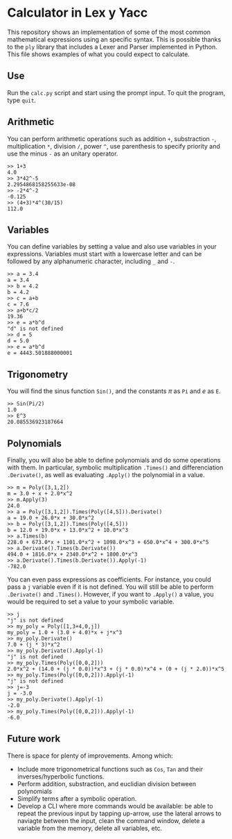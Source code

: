 # Calculator in Lex y Yacc

This repository shows an implementation of some of the most common mathematical expressions using an specific syntax. This is possible thanks to the `ply` library that includes a Lexer and Parser implemented in Python.
This file shows examples of what you could expect to calculate.

## Use

Run the `calc.py` script and start using the prompt input.
To quit the program, type `quit`.

## Arithmetic

You can perform arithmetic operations such as addition `+`, substraction `-`, multiplication `*`, division `/`, power `^`, use parenthesis to specify priority and use the minus `-` as an unitary operator.

```
>> 1+3
4.0
>> 3*42^-5
2.2954868158255633e-08
>> -2*4^-2
-0.125
>> (4+3)*4^(30/15)
112.0
```

## Variables

You can define variables by setting a value and also use variables in your expressions. Variables must start with a lowercase letter and can be followed by any alphanumeric character, including `_` and `-`.

```
>> a = 3.4
a = 3.4
>> b = 4.2
b = 4.2
>> c = a+b
c = 7.6
>> a+b*c/2
19.36
>> e = a*b^d
"d" is not defined
>> d = 5
d = 5.0
>> e = a*b^d
e = 4443.501888000001
```

## Trigonometry

You will find the sinus function `Sin()`, and the constants $\pi$ as `Pi` and $e$ as `E`.

```
>> Sin(Pi/2)
1.0
>> E^3
20.085536923187664
```

## Polynomials

Finally, you will also be able to define polynomials and do some operations with them. In particular, symbolic multiplication `.Times()` and differenciation `.Derivate()`, as well as evaluating `.Apply()` the polynomial in a value.

```
>> m = Poly([3,1,2])
m = 3.0 + x + 2.0*x^2
>> m.Apply(3)
24.0
>> a = Poly([3,1,2]).Times(Poly([4,5])).Derivate()
a = 19.0 + 26.0*x + 30.0*x^2
>> b = Poly([3,1,2]).Times(Poly([4,5]))
b = 12.0 + 19.0*x + 13.0*x^2 + 10.0*x^3
>> a.Times(b)
228.0 + 673.0*x + 1101.0*x^2 + 1098.0*x^3 + 650.0*x^4 + 300.0*x^5
>> a.Derivate().Times(b.Derivate())
494.0 + 1816.0*x + 2340.0*x^2 + 1800.0*x^3
>> a.Derivate().Times(b.Derivate()).Apply(-1)
-782.0
```

You can even pass expressions as coefficients. For instance, you could pass a `j` variable even if it is not defined. You will still be able to perform `.Derivate()` and `.Times()`. However, if you want to `.Apply()` a value, you would be required to set a value to your symbolic variable.

```
>> j
"j" is not defined
>> my_poly = Poly([1,3+4,0,j])
my_poly = 1.0 + (3.0 + 4.0)*x + j*x^3
>> my_poly.Derivate()
7.0 + (j * 3)*x^2
>> my_poly.Derivate().Apply(-1)
"j" is not defined
>> my_poly.Times(Poly([0,0,2]))
2.0*x^2 + (14.0 + (j * 0.0))*x^3 + (j * 0.0)*x^4 + (0 + (j * 2.0))*x^5
>> my_poly.Times(Poly([0,0,2])).Apply(-1)
"j" is not defined
>> j=-3
j = -3.0
>> my_poly.Derivate().Apply(-1)
-2.0
>> my_poly.Times(Poly([0,0,2])).Apply(-1)
-6.0
```

## Future work

There is space for plenty of improvements. Among which:

- Include more trigonometrical functions such as `Cos`, `Tan` and their inverses/hyperbolic functions.
- Perform addition, substraction, and euclidian division between polynomials
- Simplify terms after a symbolic operation.
- Develop a CLI where more commands would be available: be able to repeat the previous input by tapping up-arrow, use the lateral arrows to naviagte between the input, clean the command window, delete a variable from the memory, delete all variables, etc.
